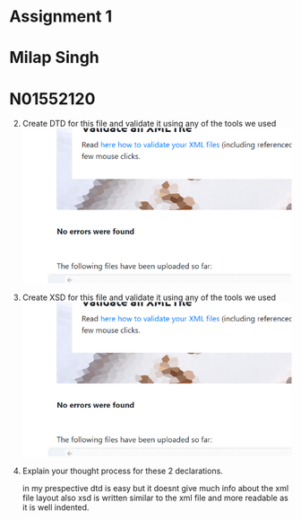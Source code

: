 # Assignment 1 
# Milap Singh
# N01552120



2. Create DTD for this file and validate it using any of the tools we used
    ![dtdvalidatrion](../assets/dtd.png)

3. Create XSD for this file and validate it using any of the tools we used
    ![xsdvalidation](../assets/dtd.png)


4. Explain your thought process for these 2 declarations.

    in my prespective dtd is easy but it doesnt give much info about the xml file layout 
    also xsd is written similar to the xml file and more readable as it is well indented.



